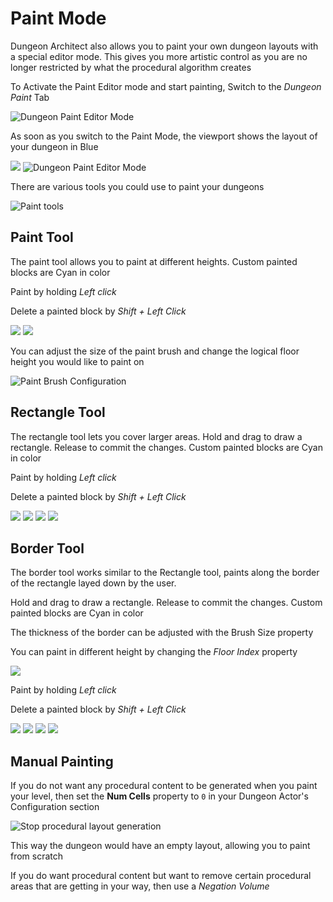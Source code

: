 ﻿Paint Mode
==========

Dungeon Architect also allows you to paint your own dungeon layouts with a special editor mode.  This gives you more artistic control as you are no longer restricted by what the procedural algorithm creates

To Activate the Paint Editor mode and start painting, Switch to the *Dungeon Paint* Tab

![Dungeon Paint Editor Mode](../assets/images/paint_em_01.png)

As soon as you switch to the Paint Mode, the viewport shows the layout of your dungeon in Blue

![](../assets/images/paint_01.jpg)
![Dungeon Paint Editor Mode](../assets/images/paint_02.jpg)

There are various tools you could use to paint your dungeons

![Paint tools](../assets/images/paint_tools.png)

Paint Tool
----------
The paint tool allows you to paint at different heights.  Custom painted blocks are Cyan in color

Paint by holding *Left click*

Delete a painted block by *Shift + Left Click*

![](../assets/images/paint_03.jpg)
![](../assets/images/paint_04.jpg)

You can adjust the size of the paint brush and change the logical floor height you would like to paint on

![Paint Brush Configuration](../assets/images/paint_tool_1.png)


Rectangle Tool
--------------

The rectangle tool lets you cover larger areas.  Hold and drag to draw a rectangle. Release to commit the changes. Custom painted blocks are Cyan in color

Paint by holding *Left click*

Delete a painted block by *Shift + Left Click*

![](../assets/images/paint_rect_01.jpg)
![](../assets/images/paint_rect_02.jpg)
![](../assets/images/paint_rect_03.jpg)
![](../assets/images/paint_rect_04.jpg)


Border Tool
-----------

The border tool works similar to the Rectangle tool, paints along the border of the rectangle layed down by the user.

Hold and drag to draw a rectangle. Release to commit the changes. Custom painted blocks are Cyan in color

The thickness of the border can be adjusted with the Brush Size property

You can paint in different height by changing the *Floor Index* property

![](../assets/images/paint_tool_1.png)

Paint by holding *Left click*

Delete a painted block by *Shift + Left Click*

![](../assets/images/paint_border_01.jpg)
![](../assets/images/paint_border_02.jpg)
![](../assets/images/paint_border_03.jpg)
![](../assets/images/paint_border_04.jpg)



Manual Painting
---------------

If you do not want any procedural content to be generated when you paint your level, then set the **Num Cells** property to `0` in your Dungeon Actor's Configuration section

![Stop procedural layout generation](../assets/images/num_cells_0.png)

This way the dungeon would have an empty layout, allowing you to paint from scratch

If you do want procedural content but want to remove certain procedural areas that are getting in your way, then use a *Negation Volume*
